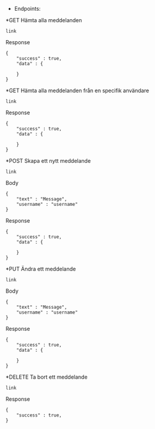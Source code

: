 -   Endpoints:

\*GET
Hämta alla meddelanden

```
link
```

Response

```
{
    "success" : true,
    "data" : {

    }
}
```

\*GET
Hämta alla meddelanden från en specifik användare

```
link
```

Response

```
{
    "success" : true,
    "data" : {

    }
}
```

\*POST
Skapa ett nytt meddelande

```
link
```

Body

```
{
    "text" : "Message",
    "username" : "username"
}
```

Response

```
{
    "success" : true,
    "data" : {

    }
}
```

\*PUT
Ändra ett meddelande

```
link
```

Body

```
{
    "text" : "Message",
    "username" : "username"
}
```

Response

```
{
    "success" : true,
    "data" : {

    }
}
```

\*DELETE
Ta bort ett meddelande

```
link
```

Response

```
{
    "success" : true,
}
```
